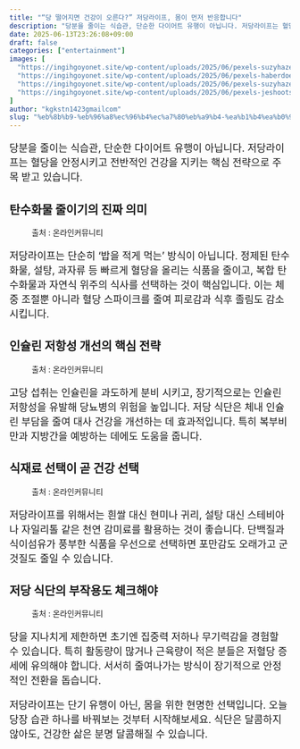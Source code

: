 ```yaml
---
title: "“당 떨어지면 건강이 오른다?” 저당라이프, 몸이 먼저 반응합니다"
description: "당분을 줄이는 식습관, 단순한 다이어트 유행이 아닙니다. 저당라이프는 혈당을 안정시키고 전반적인 건강을 지키는 핵심 전략으로 주목 받고 있습니다."
date: 2025-06-13T23:26:08+09:00
draft: false
categories: ["entertainment"]
images: [
  "https://ingihgoyonet.site/wp-content/uploads/2025/06/pexels-suzyhazelwood-2523650-1024x691.jpg"
  "https://ingihgoyonet.site/wp-content/uploads/2025/06/pexels-haberdoedas-32532049-1024x768.jpg"
  "https://ingihgoyonet.site/wp-content/uploads/2025/06/pexels-suzyhazelwood-1311771-1024x594.jpg"
  "https://ingihgoyonet.site/wp-content/uploads/2025/06/pexels-jeshoots-216951-1024x683.jpg"
]
author: "kgkstn1423gmailcom"
slug: "%eb%8b%b9-%eb%96%a8%ec%96%b4%ec%a7%80%eb%a9%b4-%ea%b1%b4%ea%b0%95%ec%9d%b4-%ec%98%a4%eb%a5%b8%eb%8b%a4-%ec%a0%80%eb%8b%b9%eb%9d%bc%ec%9d%b4%ed%94%84-%eb%aa%b8%ec%9d%b4-%eb%a8%bc"
---
```


<p style="font-size:18px">당분을 줄이는 식습관, 단순한 다이어트 유행이 아닙니다. 저당라이프는 혈당을 안정시키고 전반적인 건강을 지키는 핵심 전략으로 주목 받고 있습니다.</p> <h2 >탄수화물 줄이기의 진짜 의미</h2> <figure ><img src="https://ingihgoyonet.site/wp-content/uploads/2025/06/pexels-suzyhazelwood-2523650-1024x691.jpg" alt="" style="aspect-ratio:16/9;object-fit:cover"/><figcaption >출처 : 온라인커뮤니티</figcaption></figure> <p style="font-size:18px">저당라이프는 단순히 ‘밥을 적게 먹는’ 방식이 아닙니다. 정제된 탄수화물, 설탕, 과자류 등 빠르게 혈당을 올리는 식품을 줄이고, 복합 탄수화물과 자연식 위주의 식사를 선택하는 것이 핵심입니다. 이는 체중 조절뿐 아니라 혈당 스파이크를 줄여 피로감과 식후 졸림도 감소 시킵니다.</p> <h2 >인슐린 저항성 개선의 핵심 전략</h2> <figure ><img src="https://ingihgoyonet.site/wp-content/uploads/2025/06/pexels-haberdoedas-32532049-1024x768.jpg" alt="" style="aspect-ratio:16/9;object-fit:cover"/><figcaption >출처 : 온라인커뮤니티</figcaption></figure> <p style="font-size:18px">고당 섭취는 인슐린을 과도하게 분비 시키고, 장기적으로는 인슐린 저항성을 유발해 당뇨병의 위험을 높입니다. 저당 식단은 체내 인슐린 부담을 줄여 대사 건강을 개선하는 데 효과적입니다. 특히 복부비만과 지방간을 예방하는 데에도 도움을 줍니다.</p> <h2 >식재료 선택이 곧 건강 선택</h2> <figure ><img src="https://ingihgoyonet.site/wp-content/uploads/2025/06/pexels-suzyhazelwood-1311771-1024x594.jpg" alt="" style="aspect-ratio:16/9;object-fit:cover"/><figcaption >출처 : 온라인커뮤니티</figcaption></figure> <p style="font-size:18px">저당라이프를 위해서는 흰쌀 대신 현미나 귀리, 설탕 대신 스테비아나 자일리톨 같은 천연 감미료를 활용하는 것이 좋습니다. 단백질과 식이섬유가 풍부한 식품을 우선으로 선택하면 포만감도 오래가고 군것질도 줄일 수 있습니다.</p> <h2 >저당 식단의 부작용도 체크해야</h2> <figure ><img src="https://ingihgoyonet.site/wp-content/uploads/2025/06/pexels-jeshoots-216951-1024x683.jpg" alt="" style="aspect-ratio:16/9;object-fit:cover"/><figcaption >출처 : 온라인커뮤니티</figcaption></figure> <p style="font-size:18px">당을 지나치게 제한하면 초기엔 집중력 저하나 무기력감을 경험할 수 있습니다. 특히 활동량이 많거나 근육량이 적은 분들은 저혈당 증세에 유의해야 합니다. 서서히 줄여나가는 방식이 장기적으로 안정적인 전환을 돕습니다.</p> <p style="font-size:18px">저당라이프는 단기 유행이 아닌, 몸을 위한 현명한 선택입니다. 오늘 당장 습관 하나를 바꿔보는 것부터 시작해보세요. 식단은 달콤하지 않아도, 건강한 삶은 분명 달콤해질 수 있습니다.</p>